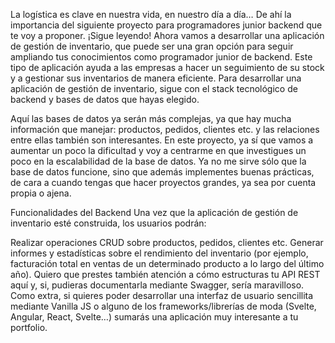 La logística es clave en nuestra vida, en nuestro día a día… De ahí la importancia del siguiente proyecto para programadores junior backend que te voy a proponer. ¡Sigue leyendo!
Ahora vamos a desarrollar una aplicación de gestión de inventario, que puede ser una gran opción para seguir ampliando tus conocimientos como programador junior de backend. Este tipo de aplicación ayuda a las empresas a hacer un seguimiento de su stock y a gestionar sus inventarios de manera eficiente. Para desarrollar una aplicación de gestión de inventario, sigue con el stack tecnológico de backend y bases de datos que hayas elegido.

Aquí las bases de datos ya serán más complejas, ya que hay mucha información que manejar: productos, pedidos, clientes etc. y las relaciones entre ellas también son interesantes. En este proyecto, ya sí que vamos a aumentar un poco la dificultad y voy a centrarme en que investigues un poco en la escalabilidad de la base de datos. Ya no me sirve sólo que la base de datos funcione, sino que además implementes buenas prácticas, de cara a cuando tengas que hacer proyectos grandes, ya sea por cuenta propia o ajena.

Funcionalidades del Backend
Una vez que la aplicación de gestión de inventario esté construida, los usuarios podrán:

Realizar operaciones CRUD sobre productos, pedidos, clientes etc.
Generar informes y estadísticas sobre el rendimiento del inventario (por ejemplo, facturación total en ventas de un determinado producto a lo largo del último año).
Quiero que prestes también atención a cómo estructuras tu API REST aquí y, si, pudieras documentarla mediante Swagger, sería maravilloso. Como extra, si quieres poder desarrollar una interfaz de usuario sencillita mediante Vanilla JS o alguno de los frameworks/librerías de moda (Svelte, Angular, React, Svelte…) sumarás una aplicación muy interesante a tu portfolio.